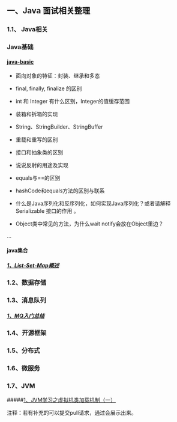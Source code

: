 ## 一、Java 面试相关整理

### 1.1、 Java相关

### Java基础
#### [java-basic](https://github.com/guofeiwu/Java-interview-starter/blob/master/1%E3%80%81Java%E7%9B%B8%E5%85%B3/java-basic.md)

- 面向对象的特征：封装、继承和多态 

- final, finally, finalize 的区别

- int 和 Integer 有什么区别，Integer的值缓存范围 

- 装箱和拆箱的实现

- String、StringBuilder、StringBuffer 

- 重载和重写的区别

- 接口和抽象类的区别

- 说说反射的用途及实现 

- equals与==的区别 

- hashCode和equals方法的区别与联系

- 什么是Java序列化和反序列化，如何实现Java序列化？或者请解释Serializable 接口的作用 。

- Object类中常见的方法，为什么wait  notify会放在Object里边？ 

...
#### java集合
##### [1、List-Set-Map概述](https://github.com/guofeiwu/Java-interview-starter/blob/master/1%E3%80%81Java%E7%9B%B8%E5%85%B3/java%E9%9B%86%E5%90%88/List-set-map%E6%A6%82%E8%BF%B0.md)

### 1.2、数据存储
### 1.3、消息队列
 ##### [1、MQ入门总结](https://github.com/guofeiwu/Java-interview-starter/blob/master/3%E3%80%81%E6%B6%88%E6%81%AF%E9%98%9F%E5%88%97/MQ%E5%85%A5%E9%97%A8%E6%80%BB%E7%BB%93.md)
### 1.4、开源框架
### 1.5、分布式
### 1.6、微服务
### 1.7、JVM
#####[1、JVM学习之虚拟机类加载机制（一）](https://github.com/guofeiwu/Java-interview-starter/blob/master/7%E3%80%81JVM/%E7%B1%BB%E5%8A%A0%E8%BD%BD%E6%9C%BA%E5%88%B6%EF%BC%88%E4%B8%80%EF%BC%89.md)



注释：若有补充的可以提交pull请求，通过会展示出来。
